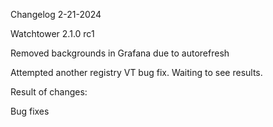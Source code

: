 Changelog 2-21-2024

Watchtower 2.1.0 rc1

Removed backgrounds in Grafana due to autorefresh

Attempted another registry VT bug fix. Waiting to see results.

Result of changes:

Bug fixes
